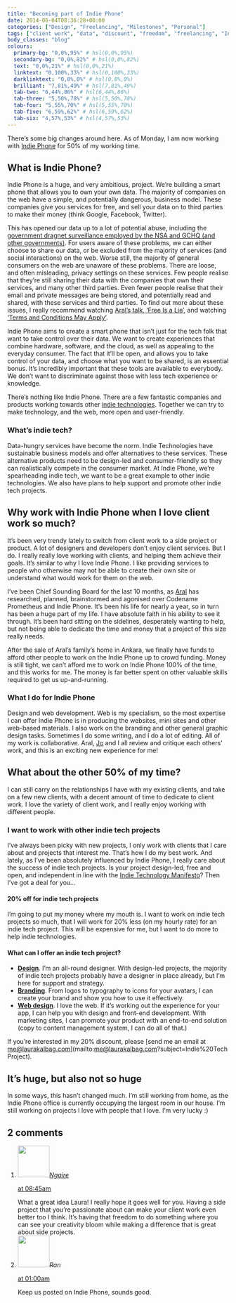 ```yaml
---
title: "Becoming part of Indie Phone"
date: 2014-06-04T08:36:28+00:00
categories: ["Design", "Freelancing", "Milestones", "Personal"]
tags: ["client work", "data", "discount", "freedom", "freelancing", "Indie Phone", "indie tech", "privacy"]
body_classes: "blog"
colours:
  primary-bg: "0,0%,95%" # hsl(0,0%,95%)
  secondary-bg: "0,0%,82%" # hsl(0,0%,82%)
  text: "0,0%,21%" # hsl(0,0%,21%)
  linktext: "0,100%,33%" # hsl(0,100%,33%)
  darklinktext: "0,0%,0%" # hsl(0,0%,0%)
  brilliant: "7,81%,49%" # hsl(7,81%,49%)
  tab-two: "6,44%,86%" # hsl(6,44%,86%)
  tab-three: "5,50%,78%" # hsl(5,50%,78%)
  tab-four: "5,55%,70%" # hsl(5,55%,70%)
  tab-five: "6,59%,62%" # hsl(6,59%,62%)
  tab-six: "4,57%,53%" # hsl(4,57%,53%)
---
```


There’s some big changes around here. As of Monday, I am now working with [Indie Phone](http://indiephone.eu) for 50% of my working time.

## What is Indie Phone?

Indie Phone is a huge, and very ambitious, project. We’re building a smart phone that allows you to own your own data. The majority of companies on the web have a simple, and potentially dangerous, business model. These companies give you services for free, and sell your data on to third parties to make their money (think Google, Facebook, Twitter).

This has opened our data up to a lot of potential abuse, including the [government dragnet surveillance employed by the NSA and GCHQ (and other governments)](http://www.democracynow.org/2013/10/14/edward_snowden_speaks_out_against_nsa). For users aware of these problems, we can either choose to share our data, or be excluded from the majority of services (and social interactions) on the web. Worse still, the majority of general consumers on the web are unaware of these problems. There are loose, and often misleading, privacy settings on these services. Few people realise that they’re still sharing their data with the companies that own their services, and many other third parties. Even fewer people realise that their email and private messages are being stored, and potentially read and shared, with these services and third parties. To find out more about these issues, I really recommend watching [Aral’s talk, ‘Free Is a Lie’](http://www.thersa.org/events/audio-and-past-events/2014/Free-is-a-Lie), and watching [‘Terms and Conditions May Apply’](http://tacma.net/).

Indie Phone aims to create a smart phone that isn’t just for the tech folk that want to take control over their data. We want to create experiences that combine hardware, software, and the cloud, as well as appealing to the everyday consumer. The fact that it’ll be open, and allows you to take control of your data, and choose what you want to be shared, is an essential bonus. It’s incredibly important that these tools are available to everybody. We don’t want to discriminate against those with less tech experience or knowledge.

There’s nothing like Indie Phone. There are a few fantastic companies and products working towards other [indie technologies](https://indietech.org/manifesto/). Together we can try to make technology, and the web, more open and user-friendly.

### What’s indie tech?

Data-hungry services have become the norm. Indie Technologies have sustainable business models and offer alternatives to these services. These alternative products need to be design-led and consumer-friendly so they can realistically compete in the consumer market. At Indie Phone, we’re spearheading indie tech, we want to be a great example to other indie technologies. We also have plans to help support and promote other indie tech projects.

## Why work with Indie Phone when I love client work so much?

It’s been very trendy lately to switch from client work to a side project or product. A lot of designers and developers don’t enjoy client services. But I do. I really really love working with clients, and helping them achieve their goals. It’s similar to why I love Indie Phone. I like providing services to people who otherwise may not be able to create their own site or understand what would work for them on the web.

I’ve been Chief Sounding Board for the last 10 months, as [Aral](http://aralbalkan.com) has researched, planned, brainstormed and agonised over Codename Prometheus and Indie Phone. It’s been his life for nearly a year, so in turn has been a huge part of my life. I have absolute faith in his ability to see it through. It’s been hard sitting on the sidelines, desperately wanting to help, but not being able to dedicate the time and money that a project of this size really needs.

After the sale of Aral’s family’s home in Ankara, we finally have funds to afford other people to work on the Indie Phone up to crowd funding. Money is still tight, we can’t afford me to work on Indie Phone 100% of the time, and this works for me. The money is far better spent on other valuable skills required to get us up-and-running.

### What I do for Indie Phone

Design and web development. Web is my specialism, so the most expertise I can offer Indie Phone is in producing the websites, mini sites and other web-based materials. I also work on the branding and other general graphic design tasks. Sometimes I do some writing, and I do a lot of editing. All of my work is collaborative. Aral, [Jo](http://www.jo-porter.com/) and I all review and critique each others’ work, and this is an exciting new experience for me!

## What about the other 50% of my time?

I can still carry on the relationships I have with my existing clients, and take on a few new clients, with a decent amount of time to dedicate to client work. I love the variety of client work, and I really enjoy working with different people.

### I want to work with other indie tech projects

I’ve always been picky with new projects, I only work with clients that I care about and projects that interest me. That’s how I do my best work. And lately, as I’ve been absolutely influenced by Indie Phone, I really care about the success of indie tech projects. Is your project design-led, free and open, and independent in line with the [Indie Technology Manifesto](https://indietech.org/manifesto/)? Then I’ve got a deal for you…

#### 20% off for indie tech projects

I’m going to put my money where my mouth is. I want to work on indie tech projects so much, that I will work for 20% less (on my hourly rate) for an indie tech project. This will be expensive for me, but I want to do more to help indie technologies.

#### What can I offer an indie tech project?

* [**Design**](/web-app-and-mobile-design/ "Web, App and Mobile Design"). I’m an all-round designer. With design-led projects, the majority of indie tech projects probably have a designer in place already, but I’m here for support and strategy.
* [**Branding**](/graphic-design/ "Graphic Design"). From logos to typography to icons for your avatars, I can create your brand and show you how to use it effectively.
* [**Web design**](/web-app-and-mobile-design/ "Web, App and Mobile Design"). I love the web. If it’s working out the experience for your app, I can help you with design and front-end development. With marketing sites, I can promote your product with an end-to-end solution (copy to content management system, I can do all of that.)

If you’re interested in my 20% discount, please [send me an email at me@laurakalbag.com](mailto:me@laurakalbag.com?subject=Indie%20Tech Project).

## It’s huge, but also not so huge

In some ways, this hasn’t changed much. I’m still working from home, as the Indie Phone office is currently occupying the largest room in our house. I’m still working on projects I love with people that I love. I’m very lucky :)

## 2 comments

<ol class="commentlist">
	<li class="comment even thread-even depth-1" id="li-comment-29759">
			<div class="comment-author vcard">
			<img alt='' src='https://secure.gravatar.com/avatar/9d852ad65e88b3836261a29d427849b2?s=72&amp;d=mm&amp;r=g' srcset='https://secure.gravatar.com/avatar/9d852ad65e88b3836261a29d427849b2?s=144&amp;d=mm&amp;r=g 2x' class='avatar avatar-72 photo' height='72' width='72' /><cite class="fn"><a href='http://designack.com' rel='external nofollow' class='url'>Ngaire</a></cite>
				<aside class="comment-meta commentmetadata"><p><a href="#comment-29759"><time datetime="2014-06-04T08:45:09+00:00" pubdate class="published">
		 at <span class="hours">08:45am</span></time></a></p>
	</aside>
	</div>
	<div class="comment-entry">
		What a great idea Laura! I really hope it goes well for you. Having a side project that you’re passionate about can make your client work even better too I think. It’s having that freedom to do something where you can see your creativity bloom while making a difference that is great about side projects.
	</div>
</li>
	<li class="comment odd alt thread-odd thread-alt depth-1" id="li-comment-32622">
			<div class="comment-author vcard">
			<img alt='' src='https://secure.gravatar.com/avatar/a8fbf4c8ab7c5db6d39bfbff46042b67?s=72&amp;d=mm&amp;r=g' srcset='https://secure.gravatar.com/avatar/a8fbf4c8ab7c5db6d39bfbff46042b67?s=144&amp;d=mm&amp;r=g 2x' class='avatar avatar-72 photo' height='72' width='72' /><cite class="fn">Ran</cite>
				<aside class="comment-meta commentmetadata"><p><a href="#comment-32622"><time datetime="2014-06-16T01:00:58+00:00" pubdate class="published">
		 at <span class="hours">01:00am</span></time></a></p>
	</aside>
	</div>
	<div class="comment-entry">
		Keep us posted on Indie Phone, sounds good.
	</div>
</li>
</ol>
